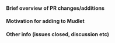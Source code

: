 <!-- To keep things simple, focus on just one topic in your PR and make changes just for that topic.
     This'll make it a lot easier to review, and thus your PR will get in faster.
     Remember can open multiple PRs at a time! -->
#### Brief overview of PR changes/additions

#### Motivation for adding to Mudlet

#### Other info (issues closed, discussion etc)
